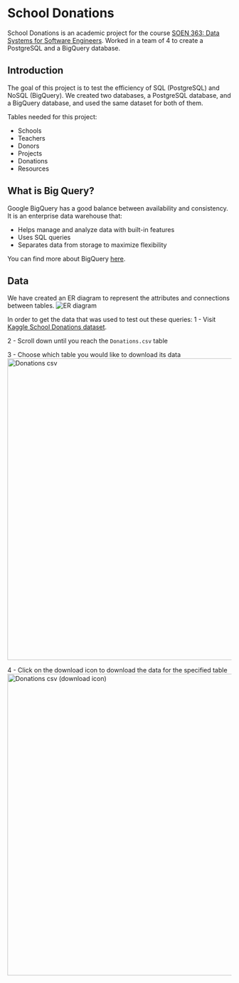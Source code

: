 # School Donations

School Donations is an academic project for the course [SOEN 363: Data Systems for Software Engineers](https://www.concordia.ca/academics/undergraduate/calendar/current/section-71-gina-cody-school-of-engineering-and-computer-science/section-71-70-department-of-computer-science-and-software-engineering/section-71-70-10-computer-science-and-software-engineering-courses.html#3708). Worked in a team of 4 to create a PostgreSQL and a BigQuery database. 

## Introduction
The goal of this project is to test the efficiency of SQL (PostgreSQL) and NoSQL (BigQuery). We created two databases, a PostgreSQL database, and a BigQuery database, and used the same dataset for both of them.

Tables needed for this project:
- Schools
- Teachers
- Donors
- Projects
- Donations
- Resources


## What is Big Query?
Google BigQuery has a good balance between availability and consistency. It is an enterprise data warehouse that:
- Helps manage and analyze data with built-in features
- Uses SQL queries
- Separates data from storage to maximize flexibility

You can find more about BigQuery [here](https://cloud.google.com/bigquery).

## Data
We have created an ER diagram to represent the attributes and connections between tables.
![ER diagram](https://github.com/Abdullah1tani/School-donations/assets/98557354/6154fe71-85ea-40b3-9921-4affd3d5fdf3)

In order to get the data that was used to test out these queries:
 1  -  Visit [Kaggle School Donations dataset](https://www.kaggle.com/datasets/perkymaster/school-donations).
 
 2  -  Scroll down until you reach the `Donations.csv` table
 
 3  -  Choose which table you would like to download its data
<img width="676" alt="Donations csv" src="https://github.com/Abdullah1tani/School-donations/assets/98557354/507bdf45-c54b-4d3b-aae4-435328238c43">

 4  -  Click on the download icon to download the data for the specified table
<img width="676" alt="Donations csv (download icon)" src="https://github.com/Abdullah1tani/School-donations/assets/98557354/10facf18-07fb-4c41-bd7c-c12ea2f7798a">


